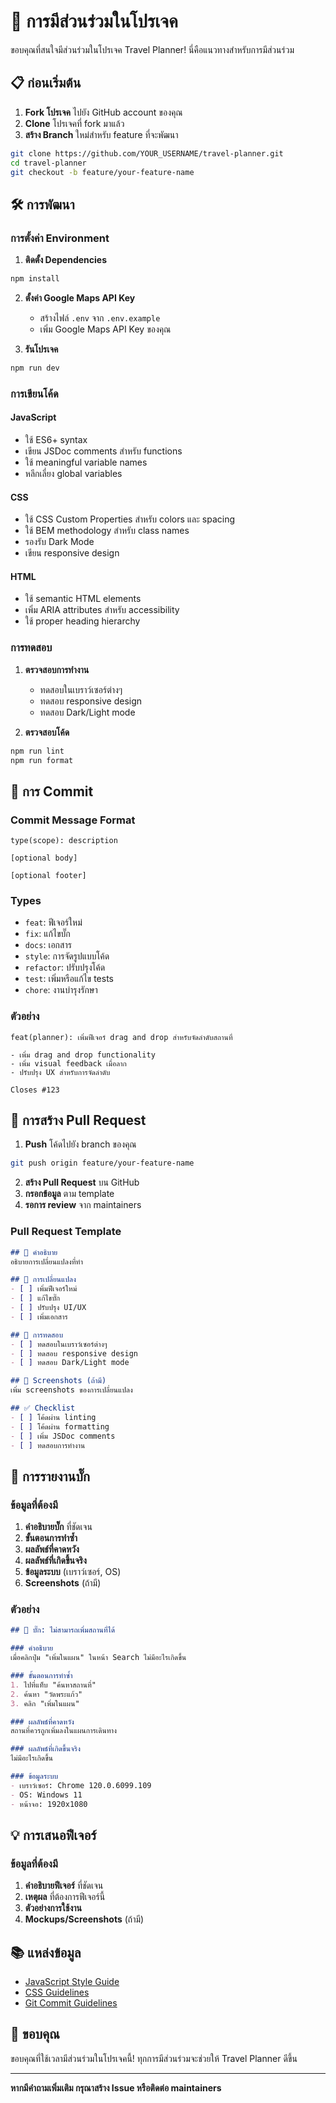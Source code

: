 # 🤝 การมีส่วนร่วมในโปรเจค

ขอบคุณที่สนใจมีส่วนร่วมในโปรเจค Travel Planner! นี่คือแนวทางสำหรับการมีส่วนร่วม

## 📋 ก่อนเริ่มต้น

1. **Fork โปรเจค** ไปยัง GitHub account ของคุณ
2. **Clone** โปรเจคที่ fork มาแล้ว
3. **สร้าง Branch** ใหม่สำหรับ feature ที่จะพัฒนา

```bash
git clone https://github.com/YOUR_USERNAME/travel-planner.git
cd travel-planner
git checkout -b feature/your-feature-name
```

## 🛠️ การพัฒนา

### การตั้งค่า Environment

1. **ติดตั้ง Dependencies**
```bash
npm install
```

2. **ตั้งค่า Google Maps API Key**
   - สร้างไฟล์ `.env` จาก `.env.example`
   - เพิ่ม Google Maps API Key ของคุณ

3. **รันโปรเจค**
```bash
npm run dev
```

### การเขียนโค้ด

#### JavaScript
- ใช้ ES6+ syntax
- เขียน JSDoc comments สำหรับ functions
- ใช้ meaningful variable names
- หลีกเลี่ยง global variables

#### CSS
- ใช้ CSS Custom Properties สำหรับ colors และ spacing
- ใช้ BEM methodology สำหรับ class names
- รองรับ Dark Mode
- เขียน responsive design

#### HTML
- ใช้ semantic HTML elements
- เพิ่ม ARIA attributes สำหรับ accessibility
- ใช้ proper heading hierarchy

### การทดสอบ

1. **ตรวจสอบการทำงาน**
   - ทดสอบในเบราว์เซอร์ต่างๆ
   - ทดสอบ responsive design
   - ทดสอบ Dark/Light mode

2. **ตรวจสอบโค้ด**
```bash
npm run lint
npm run format
```

## 📝 การ Commit

### Commit Message Format
```
type(scope): description

[optional body]

[optional footer]
```

### Types
- `feat`: ฟีเจอร์ใหม่
- `fix`: แก้ไขบั๊ก
- `docs`: เอกสาร
- `style`: การจัดรูปแบบโค้ด
- `refactor`: ปรับปรุงโค้ด
- `test`: เพิ่มหรือแก้ไข tests
- `chore`: งานบำรุงรักษา

### ตัวอย่าง
```
feat(planner): เพิ่มฟีเจอร์ drag and drop สำหรับจัดลำดับสถานที่

- เพิ่ม drag and drop functionality
- เพิ่ม visual feedback เมื่อลาก
- ปรับปรุง UX สำหรับการจัดลำดับ

Closes #123
```

## 🔄 การสร้าง Pull Request

1. **Push** โค้ดไปยัง branch ของคุณ
```bash
git push origin feature/your-feature-name
```

2. **สร้าง Pull Request** บน GitHub
3. **กรอกข้อมูล** ตาม template
4. **รอการ review** จาก maintainers

### Pull Request Template

```markdown
## 📝 คำอธิบาย
อธิบายการเปลี่ยนแปลงที่ทำ

## 🔧 การเปลี่ยนแปลง
- [ ] เพิ่มฟีเจอร์ใหม่
- [ ] แก้ไขบั๊ก
- [ ] ปรับปรุง UI/UX
- [ ] เพิ่มเอกสาร

## 🧪 การทดสอบ
- [ ] ทดสอบในเบราว์เซอร์ต่างๆ
- [ ] ทดสอบ responsive design
- [ ] ทดสอบ Dark/Light mode

## 📸 Screenshots (ถ้ามี)
เพิ่ม screenshots ของการเปลี่ยนแปลง

## ✅ Checklist
- [ ] โค้ดผ่าน linting
- [ ] โค้ดผ่าน formatting
- [ ] เพิ่ม JSDoc comments
- [ ] ทดสอบการทำงาน
```

## 🐛 การรายงานบั๊ก

### ข้อมูลที่ต้องมี
1. **คำอธิบายบั๊ก** ที่ชัดเจน
2. **ขั้นตอนการทำซ้ำ**
3. **ผลลัพธ์ที่คาดหวัง**
4. **ผลลัพธ์ที่เกิดขึ้นจริง**
5. **ข้อมูลระบบ** (เบราว์เซอร์, OS)
6. **Screenshots** (ถ้ามี)

### ตัวอย่าง
```markdown
## 🐛 บั๊ก: ไม่สามารถเพิ่มสถานที่ได้

### คำอธิบาย
เมื่อคลิกปุ่ม "เพิ่มในแผน" ในหน้า Search ไม่มีอะไรเกิดขึ้น

### ขั้นตอนการทำซ้ำ
1. ไปที่แท็บ "ค้นหาสถานที่"
2. ค้นหา "วัดพระแก้ว"
3. คลิก "เพิ่มในแผน"

### ผลลัพธ์ที่คาดหวัง
สถานที่ควรถูกเพิ่มลงในแผนการเดินทาง

### ผลลัพธ์ที่เกิดขึ้นจริง
ไม่มีอะไรเกิดขึ้น

### ข้อมูลระบบ
- เบราว์เซอร์: Chrome 120.0.6099.109
- OS: Windows 11
- หน้าจอ: 1920x1080
```

## 💡 การเสนอฟีเจอร์

### ข้อมูลที่ต้องมี
1. **คำอธิบายฟีเจอร์** ที่ชัดเจน
2. **เหตุผล** ที่ต้องการฟีเจอร์นี้
3. **ตัวอย่างการใช้งาน**
4. **Mockups/Screenshots** (ถ้ามี)

## 📚 แหล่งข้อมูล

- [JavaScript Style Guide](https://github.com/airbnb/javascript)
- [CSS Guidelines](https://cssguidelin.es/)
- [Git Commit Guidelines](https://www.conventionalcommits.org/)

## 🎉 ขอบคุณ

ขอบคุณที่ใช้เวลามีส่วนร่วมในโปรเจคนี้! ทุกการมีส่วนร่วมจะช่วยให้ Travel Planner ดีขึ้น

---

**หากมีคำถามเพิ่มเติม กรุณาสร้าง Issue หรือติดต่อ maintainers** 
